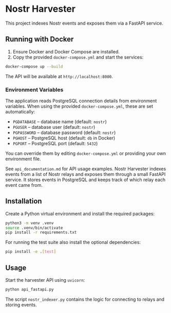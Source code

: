 # Nostr Harvester

This project indexes Nostr events and exposes them via a FastAPI service.

## Running with Docker

1. Ensure Docker and Docker Compose are installed.
2. Copy the provided `docker-compose.yml` and start the services:

```bash
docker-compose up --build
```

The API will be available at `http://localhost:8000`.

### Environment Variables

The application reads PostgreSQL connection details from environment variables. When using the provided `docker-compose.yml`, these are set automatically:

- `PGDATABASE` – database name (default: `nostr`)
- `PGUSER` – database user (default: `nostr`)
- `PGPASSWORD` – database password (default: `nostr`)
- `PGHOST` – PostgreSQL host (default: `db` in Docker)
- `PGPORT` – PostgreSQL port (default: `5432`)

You can override them by editing `docker-compose.yml` or providing your own environment file.

See `api_documentation.md` for API usage examples.
Nostr Harvester indexes events from a list of Nostr relays and exposes them through a small FastAPI service.  It stores events in PostgreSQL and keeps track of which relay each event came from.

## Installation

Create a Python virtual environment and install the required packages:

```bash
python3 -m venv .venv
source .venv/bin/activate
pip install -r requirements.txt
```

For running the test suite also install the optional dependencies:

```bash
pip install -e .[test]
```

## Usage

Start the harvester API using `uvicorn`:

```bash
python api_fastapi.py
```

The script `nostr_indexer.py` contains the logic for connecting to relays and storing events.

